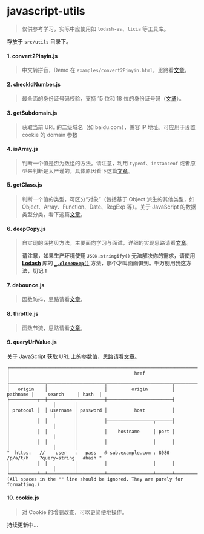 # javascript-utils

> 仅供参考学习，实际中应使用如 `lodash-es`、`licia` 等工具库。

存放于 `src/utils` 目录下。

#### 1. convert2Pinyin.js

> 中文转拼音，Demo 在 `examples/convert2Pinyin.html`，思路看[文章](https://github.com/toFrankie/blog/issues/189)。

#### 2. checkIdNumber.js

> 最全面的身份证号码校验，支持 15 位和 18 位的身份证号码（[文章](https://github.com/toFrankie/blog/issues/216)）。

#### 3. getSubdomain.js

> 获取当前 URL 的二级域名（如 baidu.com），兼容 IP 地址。可应用于设置 cookie 的 domain 参数

#### 4. isArray.js

> 判断一个值是否为数组的方法。请注意，利用 `typeof`、`instanceof` 或者原型来判断是太严谨的，具体原因看下这篇[文章](https://github.com/toFrankie/blog/issues/230)。

#### 5. getClass.js

> 判断一个值的类型，可区分“对象”（包括基于 Object 派生的其他类型，如 Object、Array、Function、Date、RegExp 等）。关于 JavaScript 的数据类型分类，看下这篇[文章](https://github.com/toFrankie/blog/issues/239)。

#### 6. deepCopy.js

> 自实现的深拷贝方法，主要面向学习与面试，详细的实现思路请看[文章](https://github.com/toFrankie/blog/issues/246)。
>
> **请注意，如果生产环境使用 `JSON.stringify()` 无法解决你的需求，请使用 [Lodash](https://www.lodashjs.com/) 库的 [`_.cloneDeep()`](https://www.lodashjs.com/docs/lodash.cloneDeep) 方法，那个才叫面面俱到。千万别用我这方法，切记！**

#### 7. debounce.js

> 函数防抖，思路请看[文章](https://github.com/toFrankie/blog/issues/248)。

#### 8. throttle.js

> 函数节流，思路请看[文章](https://github.com/toFrankie/blog/issues/248)。

#### 9. queryUrlValue.js

关于 JavaScript 获取 URL 上的参数值，思路请看[文章](https://github.com/toFrankie/blog/issues/262)。

```text
┌────────────────────────────────────────────────────────────────────────────────────────────────┐
│                                              href                                              │
├─────────────┬─────────────────────┬────────────────────────┬──────────┬────────────────┬───────┤
│   origin    │                     │         origin         │ pathname │     search     │ hash  │
├──────────┬──┼─────────────────────┼────────────────────────┤          │                │       │
│ protocol │  │ username │ password │          host          │          │                │       │
│          │  │          │          ├─────────────────┬──────│          │                │       │
│          │  │          │          │    hostname     │ port │          │                │       │
│          │  │          │          │                 │      │          │                │       │
"  https:   //    user   :   pass   @ sub.example.com : 8080   /p/a/t/h    ?query=string   #hash "
│          │  │          │          │                 │      │          │                │       │
└──────────┴──┴──────────┴──────────┴─────────────────┴──────┴──────────┴────────────────┴───────┘
(All spaces in the "" line should be ignored. They are purely for formatting.)
```

#### 10. cookie.js

> 对 Cookie 的增删改查，可以更简便地操作。

持续更新中...
